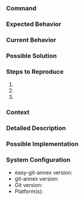 ### Command
<!--- The command or method name, if applicable. -->

### Expected Behavior
<!--- Tell us what should happen. -->

### Current Behavior
<!--- Tell us what happens instead of the expected behavior. -->

### Possible Solution
<!--- Not obligatory, but suggest a fix/reason for the bug. -->

### Steps to Reproduce
<!--- Provide a link to a live example, or an unambiguous set of steps to -->
<!--- reproduce this bug. Include code to reproduce, if relevant. -->
1.
1.
1.

### Context
<!--- What are you trying to accomplish? -->
<!--- For example, describe a use case. -->

### Detailed Description
<!--- Provide a detailed description of the change or addition you are proposing. -->

### Possible Implementation
<!--- Not obligatory, but suggest an idea for implementation. -->

### System Configuration

- easy-git-annex version:
- git-annex version:
- Git version:
- Platform(s):
